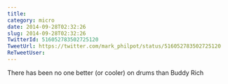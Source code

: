 ```yaml
---
title: 
category: micro
date: 2014-09-28T02:32:26
slug: 2014-09-28T02:32:26
TwitterId: 516052783502725120
TweetUrl: https://twitter.com/mark_philpot/status/516052783502725120
ReTweetUser: 
---
```


There has been no one better (or cooler) on drums than Buddy Rich